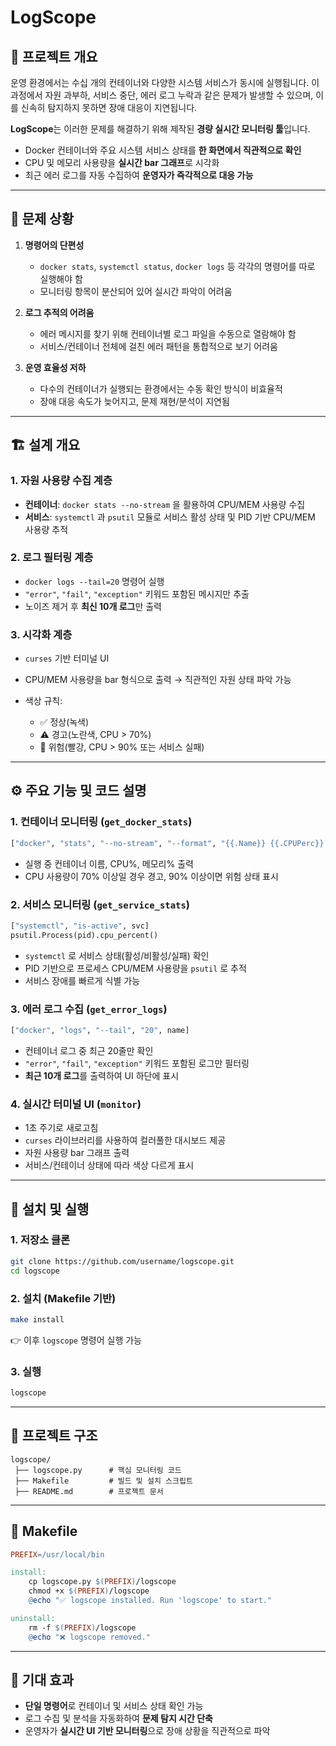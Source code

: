 # LogScope

## 📌 프로젝트 개요

운영 환경에서는 수십 개의 컨테이너와 다양한 시스템 서비스가 동시에 실행됩니다.
이 과정에서 자원 과부하, 서비스 중단, 에러 로그 누락과 같은 문제가 발생할 수 있으며, 이를 신속히 탐지하지 못하면 장애 대응이 지연됩니다.

**LogScope**는 이러한 문제를 해결하기 위해 제작된 **경량 실시간 모니터링 툴**입니다.

* Docker 컨테이너와 주요 시스템 서비스 상태를 **한 화면에서 직관적으로 확인**
* CPU 및 메모리 사용량을 **실시간 bar 그래프**로 시각화
* 최근 에러 로그를 자동 수집하여 **운영자가 즉각적으로 대응 가능**

---

## 🔎 문제 상황

1. **명령어의 단편성**

   * `docker stats`, `systemctl status`, `docker logs` 등 각각의 명령어를 따로 실행해야 함
   * 모니터링 항목이 분산되어 있어 실시간 파악이 어려움

2. **로그 추적의 어려움**

   * 에러 메시지를 찾기 위해 컨테이너별 로그 파일을 수동으로 열람해야 함
   * 서비스/컨테이너 전체에 걸친 에러 패턴을 통합적으로 보기 어려움

3. **운영 효율성 저하**

   * 다수의 컨테이너가 실행되는 환경에서는 수동 확인 방식이 비효율적
   * 장애 대응 속도가 늦어지고, 문제 재현/분석이 지연됨

---

## 🏗️ 설계 개요

### 1. 자원 사용량 수집 계층

* **컨테이너**: `docker stats --no-stream` 을 활용하여 CPU/MEM 사용량 수집
* **서비스**: `systemctl` 과 `psutil` 모듈로 서비스 활성 상태 및 PID 기반 CPU/MEM 사용량 추적

### 2. 로그 필터링 계층

* `docker logs --tail=20` 명령어 실행
* `"error"`, `"fail"`, `"exception"` 키워드 포함된 메시지만 추출
* 노이즈 제거 후 **최신 10개 로그**만 출력

### 3. 시각화 계층

* `curses` 기반 터미널 UI
* CPU/MEM 사용량을 bar 형식으로 출력 → 직관적인 자원 상태 파악 가능
* 색상 규칙:

  * ✅ 정상(녹색)
  * ⚠️ 경고(노란색, CPU > 70%)
  * 🔴 위험(빨강, CPU > 90% 또는 서비스 실패)

---

## ⚙️ 주요 기능 및 코드 설명

### 1. 컨테이너 모니터링 (`get_docker_stats`)

```python
["docker", "stats", "--no-stream", "--format", "{{.Name}} {{.CPUPerc}} {{.MemPerc}}"]
```

* 실행 중 컨테이너 이름, CPU%, 메모리% 출력
* CPU 사용량이 70% 이상일 경우 경고, 90% 이상이면 위험 상태 표시

### 2. 서비스 모니터링 (`get_service_stats`)

```python
["systemctl", "is-active", svc]
psutil.Process(pid).cpu_percent()
```

* `systemctl` 로 서비스 상태(활성/비활성/실패) 확인
* PID 기반으로 프로세스 CPU/MEM 사용량을 `psutil` 로 추적
* 서비스 장애를 빠르게 식별 가능

### 3. 에러 로그 수집 (`get_error_logs`)

```python
["docker", "logs", "--tail", "20", name]
```

* 컨테이너 로그 중 최근 20줄만 확인
* `"error"`, `"fail"`, `"exception"` 키워드 포함된 로그만 필터링
* **최근 10개 로그**를 출력하여 UI 하단에 표시

### 4. 실시간 터미널 UI (`monitor`)

* 1초 주기로 새로고침
* `curses` 라이브러리를 사용하여 컬러풀한 대시보드 제공
* 자원 사용량 bar 그래프 출력
* 서비스/컨테이너 상태에 따라 색상 다르게 표시

---

## 🚀 설치 및 실행

### 1. 저장소 클론

```bash
git clone https://github.com/username/logscope.git
cd logscope
```

### 2. 설치 (Makefile 기반)

```bash
make install
```

👉 이후 `logscope` 명령어 실행 가능

### 3. 실행

```bash
logscope
```

---

## 📂 프로젝트 구조

```
logscope/
 ├── logscope.py      # 핵심 모니터링 코드
 ├── Makefile         # 빌드 및 설치 스크립트
 ├── README.md        # 프로젝트 문서
```

---

## 🔧 Makefile

```makefile
PREFIX=/usr/local/bin

install:
	cp logscope.py $(PREFIX)/logscope
	chmod +x $(PREFIX)/logscope
	@echo "✅ logscope installed. Run 'logscope' to start."

uninstall:
	rm -f $(PREFIX)/logscope
	@echo "❌ logscope removed."
```

---

## 📌 기대 효과

* **단일 명령어**로 컨테이너 및 서비스 상태 확인 가능
* 로그 수집 및 분석을 자동화하여 **문제 탐지 시간 단축**
* 운영자가 **실시간 UI 기반 모니터링**으로 장애 상황을 직관적으로 파악
